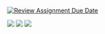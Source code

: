 [![Review Assignment Due Date](https://classroom.github.com/assets/deadline-readme-button-8d59dc4de5201274e310e4c54b9627a8934c3b88527886e3b421487c677d23eb.svg)](https://classroom.github.com/a/gTiETg9a)

<img src="[https://imgur.com/ALQacsf](https://imgur.com/ALQacsf)" />
<img src="https://imgur.com/1QsKkND" />
<img src="https://imgur.com/1QsKkND" />

